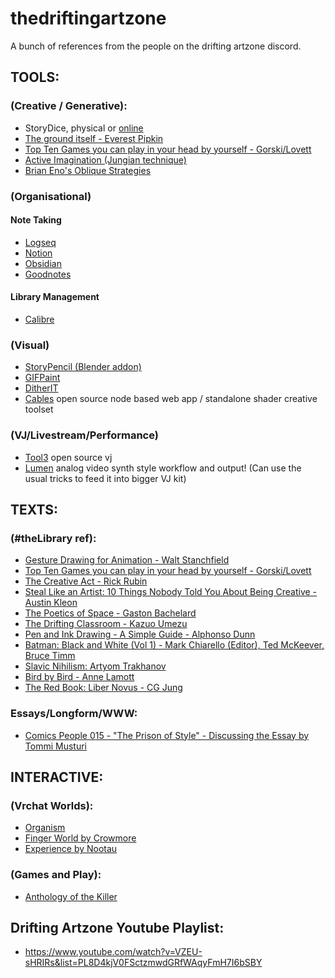 # thedriftingartzone
 A bunch of references from the people on the drifting artzone discord.
 <br />

## TOOLS:  <br />
 ### (Creative / Generative): <br />
  *  StoryDice, physical or [online](https://davebirss.com/storydice/) <br />
  * [The ground itself - Everest Pipkin](https://everestpipkin.itch.io/the-ground-itself)  <br />
  * [Top Ten Games you can play in your head by yourself - Gorski/Lovett](https://www.goodreads.com/book/show/44166209-top-10-games-you-can-play-in-your-head-by-yourself) <br />
  * [Active Imagination (Jungian technique)](https://drive.google.com/file/d/1j_Bwnyn6fBi2vc6ehQAQVKyDn7boXlO4/view ) </br>
  * [Brian Eno's Oblique Strategies](http://stoney.sb.org/eno/oblique.html) </br>

 ### (Organisational) 
  #### Note Taking
   * [Logseq](https://logseq.com/)
   * [Notion](https://www.notion.so/)
   * [Obsidian](https://obsidian.md/)
   * [Goodnotes](https://www.goodnotes.com/)
  
  #### Library Management
   * [Calibre](https://calibre-ebook.com/)

### (Visual)<br />

 * [StoryPencil (Blender addon) ](https://www.youtube.com/watch?v=b25kfE6qd_c)
 * [GIFPaint](https://gifpaint.com/)
 * [DitherIT](https://ditherit.com/)
 * [Cables](https://cables.gl/edit/xHwYjG )  open source node based web app / standalone shader creative toolset


### (VJ/Livestream/Performance)

* [Tool3](https://tooll.io/) open source vj
* [Lumen](https://lumen-app.com/) analog video synth style workflow and output! (Can use the usual tricks to feed it into bigger VJ kit)
   
    

## TEXTS: <br />
 ### (#theLibrary ref): <br />
  *  [Gesture Drawing for Animation - Walt Stanchfield](https://dn790009.ca.archive.org/0/items/Gesture_Drawing_for_Animation/Gesture_Drawing_for_Animation.pdf) <br />
   * [Top Ten Games you can play in your head by yourself - Gorski/Lovett](https://www.goodreads.com/book/show/44166209-top-10-games-you-can-play-in-your-head-by-yourself) <br />
   * [The Creative Act - Rick Rubin](https://archive.org/details/the-creative-act-by-rick-rubin)  <br />
   * [Steal Like an Artist: 10 Things Nobody Told You About Being Creative - Austin Kleon](https://www.goodreads.com/book/show/13099738-steal-like-an-artist)
   * [The Poetics of Space - Gaston Bachelard](https://archive.org/details/the-poetics-of-space/)
   * [The Drifting Classroom - Kazuo Umezu](https://archive.org/details/the-drifting-classroom/)
   * [Pen and Ink Drawing - A Simple Guide  - Alphonso Dunn](https://www.goodreads.com/book/show/28208534-pen-and-ink-drawing)
   * [Batman: Black and White (Vol 1) - Mark Chiarello (Editor), Ted McKeever, Bruce Timm](https://www.goodreads.com/book/show/1309285.Batman_Black_and_White_Vol_1)
   * [Slavic Nihilism: Artyom Trakhanov](https://ohotnig.gumroad.com/l/SlavNih1)
   * [Bird by Bird - Anne Lamott](https://www.goodreads.com/book/show/12543.Bird_by_Bird)
   * [The Red Book: Liber Novus - CG Jung](https://www.goodreads.com/book/show/6454477-the-red-book)
     
### Essays/Longform/WWW: <br />
 * [Comics People 015 - "The Prison of Style" - Discussing the Essay by Tommi Musturi](https://www.youtube.com/watch?v=Hg9gHF31rUE)

## INTERACTIVE:
 ### (Vrchat Worlds):<br />

 * [Organism ](https://vrchat.com/home/launch?worldId=wrld_de53549a-20cf-4c6f-abea-dcda197e1e16)<br />
 * [Finger World by Crowmore](https://vrchat.com/home/world/wrld_813567a9-f6bd-47a9-a987-d3c57a6c6930 )  <br />
 * [Experience by Nootau](https://vrchat.com/home/world/wrld_bd51a16b-1b06-4a3e-b1a1-436873454c19)

 ### (Games and Play):<br />
 * [Anthology of the Killer](https://thecatamites.itch.io/anthology-of-the-killer)

##  Drifting Artzone Youtube Playlist:<br />

 * https://www.youtube.com/watch?v=VZEU-sHRIRs&list=PL8D4kjV0FSctzmwdGRfWAqyFmH7I6bSBY <br />


